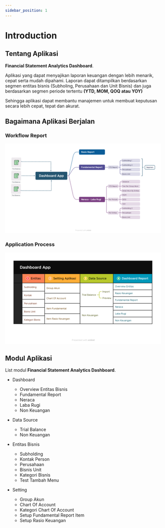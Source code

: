 ```yaml
---
sidebar_position: 1
---
```


# Introduction

## Tentang Aplikasi

**Financial Statement Analytics Dashboard**.

Aplikasi yang dapat menyajikan laporan keuangan dengan lebih menarik, cepat serta mudah dipahami. Laporan dapat ditampilkan berdasarkan segmen entitas bisnis (Subholing, Perusahaan dan Unit Bisnis) dan juga berdasarkan segmen periode tertentu **(YTD, MOM, QOQ atau YOY)**

Sehingga aplikasi dapat membantu manajemen untuk membuat keputusan secara lebih cepat, tepat dan akurat.

## Bagaimana Aplikasi Berjalan

### Workflow Report

![Report Process](../static/img/Breakdown-Fitur.png)

### Application Process

![Proses Aplikasi](../static/img/Dashboard-App.png)

## Modul Aplikasi

List modul **Financial Statement Analytics Dashboard**.

- Dashboard
  - Overview Entitas Bisnis
  - Fundamental Report
  - Neraca
  - Laba Rugi
  - Non Keuangan
  
- Data Source
  - Trial Balance
  - Non Keuangan

- Entitas Bisnis
  - Subholding
  - Kontak Person
  - Perusahaan
  - Bisnis Unit
  - Kategori Bisnis
  - Test Tambah Menu

- Setting
  - Group Akun
  - Chart Of Account
  - Kategori Chart Of Account
  - Setup Fundamental Report Item
  - Setup Rasio Keuangan
  
